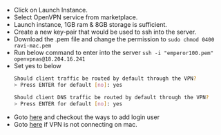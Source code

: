 
* Click on Launch Instance.
* Select OpenVPN service from marketplace.
* Launch instance, 1GB ram & 8GB storage is sufficient.
* Create a new key-pair that would be used to ssh into the server.
* Download the .pem file and change the permission to `sudo chmod 0400 ravi-mac.pem`
* Run below command to enter into the server
`ssh -i "emperor100.pem" openvpnas@18.204.16.241`
* Set yes to below 
  ```bash
  Should client traffic be routed by default through the VPN?
  > Press ENTER for default [no]: yes

  Should client DNS traffic be routed by default through the VPN?
  > Press ENTER for default [no]: yes
  ```
* Goto [here](https://openvpn.net/vpn-server-resources/managing-user-and-group-properties-from-command-line/) and checkout the ways to add login user
* Goto [here](https://github.com/OpenVPN/openvpn3/issues/139) if VPN is not connecting on mac.
